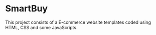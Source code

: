 # SmartBuy
This project consists of a E-commerce website templates coded using HTML, CSS and some JavaScripts.
